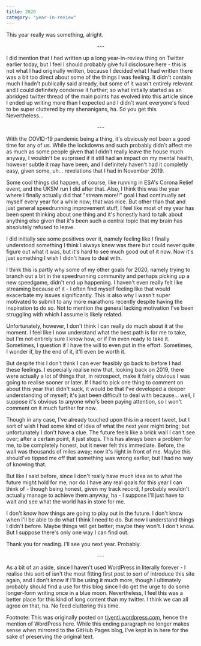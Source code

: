 ```yaml
---
title: 2020
category: "year-in-review"
---
```


This year really was something, alright.

<div style="text-align: center;">---</div>

I did mention that I had written up a long year-in-review thing on Twitter earlier today, but I feel I should probably give full disclosure here - this is not what I had originally written, because I decided what I had written there was a bit too direct about some of the things I was feeling. It didn't contain much I hadn't publically said already, but some of it wasn't entirely relevant and I could definitely condense it further; so what initially started as an abridged twitter thread of the main points has evolved into this article since I ended up writing more than I expected and I didn't want everyone's feed to be super cluttered by my shenanigans, ha. So you get this. Nevertheless... <!--more-->

<div style="text-align: center;">---</div>

With the COVID-19 pandemic being a thing, it's obviously not been a good time for any of us. While the lockdowns and such probably didn't affect me as much as some people given that I didn't really leave the house much anyway, I wouldn't be surprised if it still had an impact on my mental health, however subtle it may have been, and I definitely haven't had it completly easy, given some, uh... revelations that I had in November 2019.

Some cool things did happen, of course, like running in ESA's Corona Relief event, and the UKSM run I did after that. Also, I think this was the year where I finally actually did that "stream more!!" goal I had continually set myself every year for a while now; that was nice. But other than that and just general speedrunning improvement stuff, I feel like most of my year has been spent thinking about one thing and it's honestly hard to talk about anything else given that it's been such a central topic that my brain has absolutely refused to leave.

I did initially see some positives over it, namely feeling like I finally understood something I think I always knew was there but could never quite figure out what it was, but it's hard to see much good out of it now. Now it's just something I wish I didn't have to deal with.

I think this is partly why some of my other goals for 2020, namely trying to branch out a bit in the speedrunning community and perhaps picking up a new speedgame, didn't end up happening. I haven't even really felt like streaming because of it - I often find myself feeling like that would exacerbate my issues significantly. This is also why I wasn't super motivated to submit to any more marathons recently despite having the inspiration to do so. Not to mention the general lacking motivation I've been struggling with which I assume is likely related.

Unfortunately, however, I don't think I can really do much about it at the moment. I feel like I now understand what the best path is for me to take, but I'm not entirely sure I know how, or if I'm even ready to take it. Sometimes, I question if I have the will to even put in the effort. Sometimes, I wonder if, by the end of it, it'll even be worth it.

But despite this I don't think I can ever feasibly go back to before I had these feelings. I especially realise now that, looking back on 2019, there were actually a lot of things that, in retrospect, make it fairly obvious I was going to realise sooner or later. If I had to pick one thing to comment on about this year that didn't suck, it would be that I've developed a deeper understanding of myself; it's just been difficult to deal with because... well, I suppose it's obvious to anyone who's been paying attention, so I won't comment on it much further for now.

Though in any case, I've already touched upon this in a recent tweet, but I sort of wish I had some kind of idea of what the next year might bring; but unfortunately I don't have a clue. The future feels like a brick wall I can't see over; after a certain point, it just stops. This has always been a problem for me, to be completely honest, but it never felt this immediate. Before, the wall was thousands of miles away; now it's right in front of me. Maybe this should've tipped me off that something was wrong earlier, but I had no way of knowing that.

But like I said before, since I don't really have much idea as to what the future might hold for me, nor do I have any real goals for this year I can think of - though being honest, given my track record, I probably wouldn't actually manage to achieve them anyway, ha - I suppose I'll just have to wait and see what the world has in store for me.

I don't know how things are going to play out in the future. I don't know when I'll be able to do what I think I need to do. But now I understand things I didn't before. Maybe things will get better; maybe they won't. I don't know. But I suppose there's only one way I can find out.

Thank you for reading. I'll see you next year. Probably.

<div style="text-align: center;">---</div>

As a bit of an aside, since I haven't used WordPress in literally forever - I realise this sort of isn't the most fitting first post to sort of introduce this site again, and I don't know if I'll be using it much more, though I ultimately probably should find a use for this blog since I do get the urge to do some longer-form writing once in a blue moon. Nevertheless, I feel this was a better place for this kind of long content than my twitter. I think we can all agree on that, ha. No feed cluttering this time.

<span class="comment">Footnote: This was originally posted on <a href="https://tiyenti.wordpress.com/2021/01/01/2020/">tiyenti.wordpress.com</a>, hence the mention of WordPress here. While this ending paragraph no longer makes sense when mirrored to the GitHub Pages blog, I've kept in in here for the sake of preserving the original text.</span>